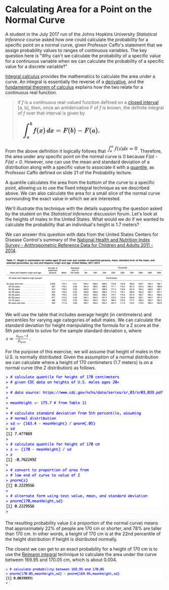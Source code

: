 # Calculating Area for a Point on the Normal Curve

A student in the July 2017 run of the Johns Hopkins University *Statistical Inference* course asked how one could calculate the probability for a specific point on a normal curve, given Professor Caffo's statement that we assign probability values to ranges of continuous variables. The key question here is "Why can't we calculate the probability of a specific value for a continuous variable when we can calculate the probability of a specific value for a discrete variable?"

[Integral calculus](https://en.wikipedia.org/wiki/Integral) provides the mathematics to calculate the area under a curve. An integral is essentially the reverse of a [derivative](https://en.wikipedia.org/wiki/Derivative), and the [fundamental theorem of calculus](https://en.wikipedia.org/wiki/Fundamental_theorem_of_calculus) explains how the two relate for a continuous real function.

<blockquote> if <i>f</i> is a continuous real-valued function  defined on a <a href="https://en.wikipedia.org/wiki/Interval_(mathematics)#Terminology">closed interval </a>[a, b], then, once an antiderivative <i>F</i> of <i>f</i> is known, the definite integral of <i>f</i> over that interval is given by<br><br>

 <img src='./images/statinf-areaOfPointOnNormalCurve04.png'>
 </blockquote>

From the above definition it logically follows that <img src='./images/statinf-areaOfPointOnNormalCurve000.png'>. Therefore, the area under any specific point on the normal curve is 0 because *F(a) - F(a) = 0*. However, one can use the mean and standard deviation of a distribution along with a specific value to associate it with a [quantile](https://en.wikipedia.org/wiki/Quantile), as Professor Caffo defined on slide 21 of the Probability lecture.

A quantile calculates the area from the bottom of the curve to a specific point, allowing us to use the fixed integral technique as we described above. We can also calculate the area for a small slice of the normal curve surrounding the exact value in which we are interested.

We'll illustrate this technique with the details supporting the question asked by the student on the *Statistical Inference* discussion forum. Let's look at the heights of males in the United States. What would we do if we wanted to calculate the probability that an individual's height is 1.7 meters?

We can answer this question with data from the United States Centers for Disease Control's summary of the [National Health and Nutrition Index Survey - Anthropometric Reference Data for Children and Adults 2011 - 2014](http://bit.ly/2wa3d4E).

<img src='./images/statinf-areaOfPointOnNormalCurve01.png'>

We will use the table that includes average height (in centimeters) and percentiles for varying age categories of adult males. We can calculate the standard deviation for height manipulating the formula for a Z score at the 5th percentile to solve for the sample standard deviation *s*, where <img src='./images/statinf-areaOfPointOnNormalCurve00.png'>

For the purpose of this exercise, we will assume that height of males in the U.S. is normally distributed. Given the assumption of a normal distribution we can calculate where a height of 170 centimeters (1.7 meters) is on a normal curve (the Z distribution) as follows.

<img src='./images/statinf-areaOfPointOnNormalCurve02.png'>

The resulting probability value (i.e proportion of the normal curve) means that approximately 22% of people are 170 cm or shorter, and 78% are taller than 170 cm. In other words, a height of 170 cm is at the 22nd percentile of the height distribution if height is distributed normally.

The closest we can get to an exact probability for a height of 170 cm is to use the [Reimann integral](https://en.wikipedia.org/wiki/Riemann_integral) technique to calculate the area under the curve between 169.95 and 170.05 cm, which is about 0.004.

<img src='./images/statinf-areaOfPointOnNormalCurve03.png'>

